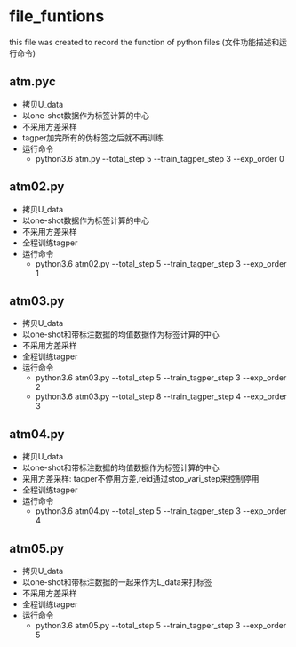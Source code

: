 # file_funtions
this file was created to record the function of python files
(文件功能描述和运行命令)
## atm.pyc
- 拷贝U_data
- 以one-shot数据作为标签计算的中心
- 不采用方差采样
- tagper加完所有的伪标签之后就不再训练
- 运行命令
    - python3.6 atm.py  --total_step 5 --train_tagper_step 3 --exp_order 0

## atm02.py
- 拷贝U_data
- 以one-shot数据作为标签计算的中心
- 不采用方差采样
- 全程训练tagper
- 运行命令
    - python3.6 atm02.py  --total_step 5 --train_tagper_step 3 --exp_order 1


## atm03.py
- 拷贝U_data
- 以one-shot和带标注数据的均值数据作为标签计算的中心
- 不采用方差采样
- 全程训练tagper
- 运行命令
    - python3.6 atm03.py  --total_step 5 --train_tagper_step 3 --exp_order 2
    - python3.6 atm03.py  --total_step 8 --train_tagper_step 4 --exp_order 3

## atm04.py
- 拷贝U_data
- 以one-shot和带标注数据的均值数据作为标签计算的中心
- 采用方差采样: tagper不停用方差,reid通过stop_vari_step来控制停用
- 全程训练tagper
- 运行命令
    - python3.6 atm04.py  --total_step 5 --train_tagper_step 3 --exp_order 4
    
## atm05.py
- 拷贝U_data
- 以one-shot和带标注数据的一起来作为L_data来打标签
- 不采用方差采样
- 全程训练tagper
- 运行命令
    - python3.6 atm05.py  --total_step 5 --train_tagper_step 3 --exp_order 5





